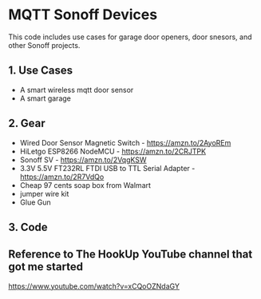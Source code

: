 # MQTT Sonoff Devices
This code includes use cases for garage door openers, door snesors, and other Sonoff projects.

## 1. Use Cases ##
- A smart wireless mqtt door sensor
- A smart garage


## 2. Gear ##
- Wired Door Sensor Magnetic Switch - https://amzn.to/2AyoREm
- HiLetgo ESP8266 NodeMCU - https://amzn.to/2CRJTPK
- Sonoff SV - https://amzn.to/2VqgKSW
- 3.3V 5.5V FT232RL FTDI USB to TTL Serial Adapter - https://amzn.to/2R7VdQo
- Cheap 97 cents soap box from Walmart
- jumper wire kit
- Glue Gun

## 3. Code ##

### 

## Reference to The HookUp YouTube channel that got me started
https://www.youtube.com/watch?v=xCQoOZNdaGY

